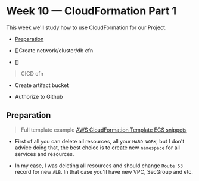 # Week 10 — CloudFormation Part 1

This week we'll study how to use CloudFormation for our Project.

- [Preparation](#preparation)



- []Create network/cluster/db cfn
- []

> CICD cfn

* Create artifact bucket

* Authorize to Github
## Preparation

> Full template example [AWS CloudFormation Template ECS snippets](https://docs.aws.amazon.com/AWSCloudFormation/latest/UserGuide/quickref-ecs.html#quickref-ecs-example-1.yaml)

* First of all you can delete all resources, all your `HARD WORK`, but I don't advice doing that, the best choice is to create new `namespace` for all services and resources.

* In my case, I was deleting all resources and should change `Route 53` record for new `ALB`. In that case you'll have new VPC, SecGroup and etc.